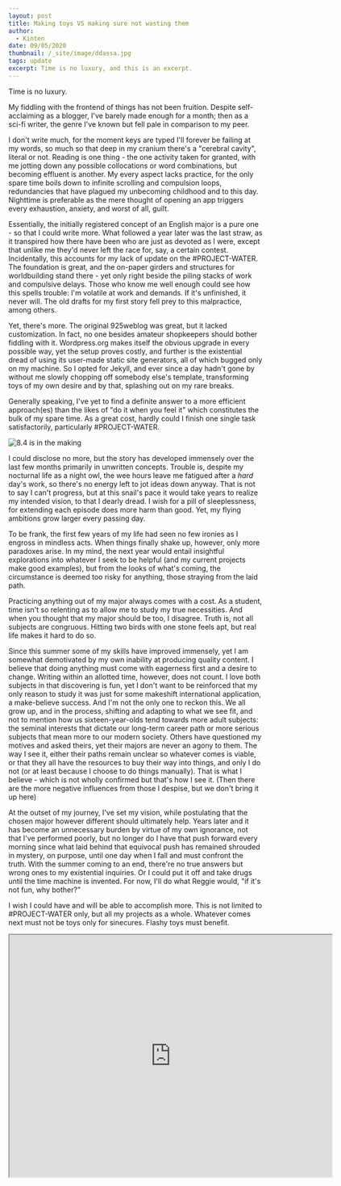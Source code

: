 ```yaml
---
layout: post
title: Making toys VS making sure not wasting them
author:
  - Kinten
date: 09/05/2020
thumbnail: /_site/image/ddassa.jpg
tags: update
excerpt: Time is no luxury, and this is an excerpt.
---
```

Time is no luxury. 

My fiddling with the frontend of things has not been fruition. Despite self-acclaiming as a blogger, I've barely made enough for a month; then as a sci-fi writer, the genre I've known but fell pale in comparison to my peer. 

I don't write much, for the moment keys are typed I'll forever be failing at my words, so much so that deep in my cranium there's a "cerebral cavity", literal or not. Reading is one thing - the one activity taken for granted, with me jotting down any possible collocations or word combinations, but becoming effluent is another. My every aspect lacks practice, for the only spare time boils down to infinite scrolling and compulsion loops, redundancies that have plagued my unbecoming childhood and to this day. Nighttime is preferable as the mere thought of opening an app triggers every exhaustion, anxiety, and worst of all, guilt.

Essentially, the initially registered concept of an English major is a pure one - so that I could write more. What followed a year later was the last straw, as it transpired how there have been who are just as devoted as I were, except that unlike me they'd never left the race for, say, a certain contest. Incidentally, this accounts for my lack of update on the #PROJECT-WATER. The foundation is great, and the on-paper girders and structures for worldbuilding stand there - yet only right beside the piling stacks of work and compulsive delays. Those who know me well enough could see how this spells trouble: I'm volatile at work and demands. If it's unfinished, it never will. The old drafts for my first story fell prey to this malpractice, among others.

Yet, there's more. The original 925weblog was great, but it lacked customization. In fact, no one besides amateur shopkeepers should bother fiddling with it. Wordpress.org makes itself the obvious upgrade in every possible way, yet the setup proves costly, and further is the existential dread of using its user-made static site generators, all of which bugged only on my machine. So I opted for Jekyll, and ever since a day hadn't gone by without me slowly chopping off somebody else's template, transforming toys of my own desire and by that, splashing out on my rare breaks. 

Generally speaking, I've yet to find a definite answer to a more efficient approach(es) than the likes of "do it when you feel it" which constitutes the bulk of my spare time. As a great cost, hardly could I finish one single task satisfactorily, particularly #PROJECT-WATER. 

![](/_site/image/picskakosvki.png "8.4 is in the making")

I could disclose no more, but the story has developed immensely over the last few months primarily in unwritten concepts. Trouble is, despite my nocturnal life as a night owl, the wee hours leave me fatigued after a *hard* day's work, so there's no energy left to jot ideas down anyway. That is not to say I can't progress, but at this snail's pace it would take years to realize my intended vision, to that I dearly dread. I wish for a pill of sleeplessness, for extending each episode does more harm than good. Yet, my flying ambitions grow larger every passing day. 

To be frank, the first few years of my life had seen no few ironies as I engross in mindless acts. When things finally shake up, however, only more paradoxes arise. In my mind, the next year would entail insightful explorations into whatever I seek to be helpful (and my current projects make good examples), but from the looks of what's coming, the circumstance is deemed too risky for anything, those straying from the laid path. 

Practicing anything out of my major always comes with a cost. As a student, time isn't so relenting as to allow me to study my true necessities. And when you thought that my major should be too, I disagree. Truth is, not all subjects are congruous. Hitting two birds with one stone feels apt, but real life makes it hard to do so.  

Since this summer some of my skills have improved immensely, yet I am somewhat demotivated by my own inability at producing quality content. I believe that doing anything must come with eagerness first and a desire to change. Writing within an allotted time, however, does not count. I love both subjects in that discovering is fun, yet I don't want to be reinforced that my only reason to study it was just for some makeshift international application, a make-believe success. And I'm not the only one to reckon this. We all grow up, and in the process, shifting and adapting to what we see fit, and not to mention how us sixteen-year-olds tend towards more adult subjects: the seminal interests that dictate our long-term career path or more serious subjects that mean more to our modern society. Others have questioned my motives and asked theirs, yet their majors are never an agony to them. The way I see it, either their paths remain unclear so whatever comes is viable, or that they all have the resources to buy their way into things, and only I do not (or at least because I choose to do things manually). That is what I believe - which is not wholly confirmed but that's how I see it. (Then there are the more negative influences from those I despise, but we don't bring it up here)

At the outset of my journey, I've set my vision, while postulating that the chosen major however different should ultimately help. Years later and it has become an unnecessary burden by virtue of my own ignorance, not that I've performed poorly, but no longer do I have that push forward every morning since what laid behind that equivocal push has remained shrouded in mystery, on purpose, until one day when I fall and must confront the truth. With the summer coming to an end, there're no true answers but wrong ones to my existential inquiries. Or I could put it off and take drugs until the time machine is invented. For now, I'll do what Reggie would, "if it's not fun, why bother?"

I wish I could have and will be able to accomplish more. This is not limited to #PROJECT-WATER only, but all my projects as a whole. Whatever comes next must not be toys only for sinecures. Flashy toys must benefit.

<iframe src="https://drive.google.com/file/d/1ql7nZh6PiCshQR3San6L6IsOtWwfB8zC/preview" width="640" height="480"></iframe>